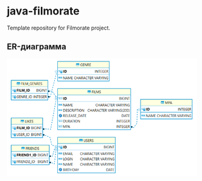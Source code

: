 # java-filmorate
Template repository for Filmorate project.

## ER-диаграмма

![ER-диаграмма](./er-diagram.png)
